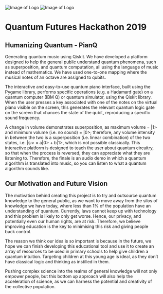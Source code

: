 ![Image of Logo](logo.png) ![Image of Logo](qmusic.png)
# Quantum Futures Hackathon 2019
## Humanizing Quantum - PianQ

Generating quantum music using Qiskit. 
We have developed a platform designed to help the general public understand quantum phenomena, such as superposition, and quantum computation, all using the language of music instead of mathematics. We have used one-to-one mapping where the musical notes of an octave are assigned to qubits.

The interactive and easy-to-use quantum piano interface, built using the Pygame library, performs specific operations (e.g. a Hadamard gate) on a quantum computer (IBM Q) or quantum simulator, using the Qiskit library. When the user presses a key associated with one of the notes on the virtual piano visible on the screen, this generates the relevant quantum logic gate on the screen that chances the state of the qubit, reproducing a specific sound frequency.

A change in volume demonstrates superposition, as maximum volume = |1> and minimum volume (i.e. no sound) = |0>; therefore, any volume intensity in between the two is a superposition (i.e. linear combination) of the two states, i.e. |ψ> = a|0> + b|1>, which is not possible classically. This interactive platform is designed to teach the user about quantum circuitry, so that when the process is reversed, they can appreciate what they are listening to. Therefore, the finale is an audio demo in which a quantum algorithm is translated into music, so you can listen to what a quantum algorithm sounds like. 


## Our Motivation and Future Vision

The motivation behind creating this project is to try and outsource quantum knowledge to the general public, as we want to move away from the silos of knowledge we have today, where less than 1% of the population have an understanding of quantum. Currently, laws cannot keep up with technology and this problem is likely to only get worse. Hence, our privacy, and potentially even our human rights, are at risk. Therefore, we believe improving education is the key to minimising this risk and giving people back control.

The reason we think our idea is so important is because in the future, we hope we can finish developing this educational tool and use it to create an array of resources to be used in primary schools to help give children a quantum intuition. Targeting children at this young age is ideal, as they don’t have classical logic and thinking as instilled in them.

Pushing complex science into the realms of general knowledge will not only empower people, but this bottom up approach will also help the acceleration of science, as we can harness the potential and creativity of the collective population.
